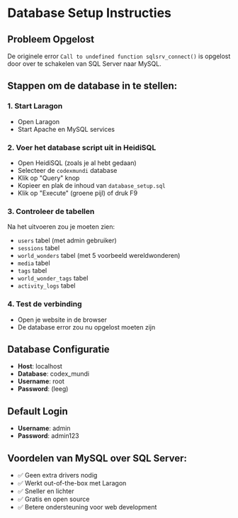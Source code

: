 # Database Setup Instructies

## Probleem Opgelost
De originele error `Call to undefined function sqlsrv_connect()` is opgelost door over te schakelen van SQL Server naar MySQL.

## Stappen om de database in te stellen:

### 1. Start Laragon
- Open Laragon
- Start Apache en MySQL services

### 2. Voer het database script uit in HeidiSQL
- Open HeidiSQL (zoals je al hebt gedaan)
- Selecteer de `codexmundi` database
- Klik op "Query" knop
- Kopieer en plak de inhoud van `database_setup.sql`
- Klik op "Execute" (groene pijl) of druk F9

### 3. Controleer de tabellen
Na het uitvoeren zou je moeten zien:
- `users` tabel (met admin gebruiker)
- `sessions` tabel
- `world_wonders` tabel (met 5 voorbeeld wereldwonderen)
- `media` tabel
- `tags` tabel
- `world_wonder_tags` tabel
- `activity_logs` tabel

### 4. Test de verbinding
- Open je website in de browser
- De database error zou nu opgelost moeten zijn

## Database Configuratie
- **Host**: localhost
- **Database**: codex_mundi
- **Username**: root
- **Password**: (leeg)

## Default Login
- **Username**: admin
- **Password**: admin123

## Voordelen van MySQL over SQL Server:
- ✅ Geen extra drivers nodig
- ✅ Werkt out-of-the-box met Laragon
- ✅ Sneller en lichter
- ✅ Gratis en open source
- ✅ Betere ondersteuning voor web development
